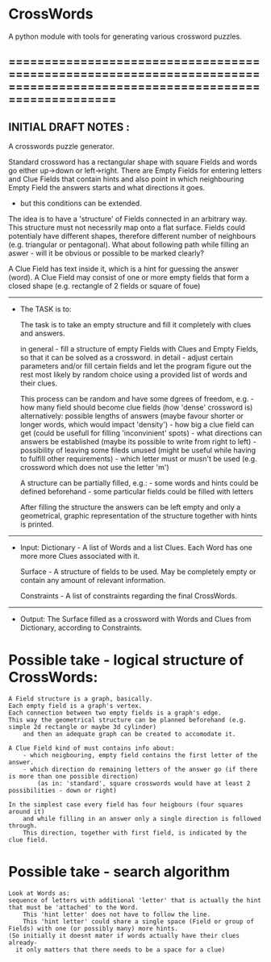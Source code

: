 # CrossWords
A python module with tools for generating various crossword puzzles.








========================================================================================================================
------------------------------------------------------------------------------------------------------------------------
INITIAL DRAFT NOTES :
------------------------------------------------------------------------------------------------------------------------

A crosswords puzzle generator.

Standard crossword has a rectangular shape with square Fields and words go either up->down or left->right.
There are Empty Fields for entering letters and Clue Fields that contain hints
and also point in which neighbouring Empty Field the answers starts and what directions it goes.
- but this conditions can be extended.

The idea is to have a 'structure' of Fields connected in an arbitrary way.
This structure must not necessrily map onto a flat surface.
Fields could potentialy have different shapes, therefore different number of neighbours (e.g. triangular or pentagonal).
    What about following path while filling an aswer - will it be obvious or possible to be marked clearly?

A Clue Field has text inside it, which is a hint for guessing the answer (word).
A Clue Field may consist of one or more empty fields that form a closed shape
    (e.g. rectangle of 2 fields or square of foue)


-----------------------
- The TASK is to:

    The task is to take an empty structure and fill it completely with clues and answers.

    in general - fill a structure of empty Fields with Clues and Empty Fields, so that it can be solved as a crossword.
    in detail - adjust certain parameters and/or fill certain fields and let the program figure out the rest
                most likely by random choice using a provided list of words and their clues.

    This process can be random and have some dgrees of freedom, e.g.
        - how many field should become clue fields (how 'dense' crossword is)
          alternatively: possible lengths of answers (maybe favour shorter or longer words, which would impact 'density')
        - how big a clue field can get (could be usefull for filling 'inconvinient' spots)
        - what directions can answers be established (maybe its possible to write from right to left)
        - possibility of leaving some fileds unused (might be useful while having to fulfill other requirements)
        - which letter must or musn't be used (e.g. crossword which does not use the letter 'm')

    A structure can be partially filled, e.g.:
        - some words and hints could be defined beforehand
        - some particular fields could be filled with letters

    After filling the structure the answers can be left empty and only a geometrical, graphic representation of
        the structure together with hints is printed.
-------------
- Input:
    Dictionary -
        A list of Words and a list Clues.
        Each Word has one more more Clues associated with it.

    Surface -
        A structure of fields to be used.
        May be completely empty or contain any amount of relevant information.

    Constraints -
        A list of constraints regarding the final CrossWords.
-------------
- Output:
    The Surface filled as a crossword with Words and Clues from Dictionary, according to Constraints.


# Possible take - logical structure of CrossWords:
    A Field structure is a graph, basically.
    Each empty field is a graph's vertex.
    Each connection between two empty fields is a graph's edge.
    This way the geometrical structure can be planned beforehand (e.g. simple 2d rectangle or maybe 3d cylinder)
        and then an adequate graph can be created to accomodate it.

    A Clue Field kind of must contains info about:
        - which neigbouring, empty field contains the first letter of the answer.
        - which direction do remaining letters of the answer go (if there is more than one possible direction)
            (as in: 'standard', square crosswords would have at least 2 possibilities - down or right)

    In the simplest case every field has four heigbours (four squares around it)
        and while filling in an answer only a single direction is followed through.
        This direction, together with first field, is indicated by the clue field.


# Possible take - search algorithm
    Look at Words as:
    sequence of letters with additional 'letter' that is actually the hint that must be 'attached' to the Word.
        This 'hint letter' does not have to follow the line.
        This 'hint letter' could share a single space (Field or group of Fields) with one (or possibly many) more hints.
    (So initially it doesnt mater if words actually have their clues already-
      it only matters that there needs to be a space for a clue)
